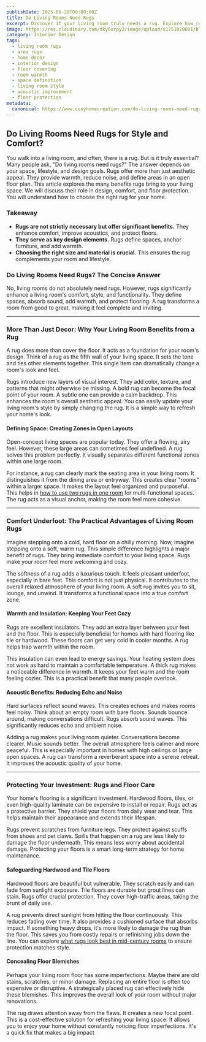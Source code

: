 ```yaml
---
publishDate: 2025-06-28T00:00:00Z
title: Do Living Rooms Need Rugs
excerpt: Discover if your living room truly needs a rug. Explore how rugs enhance comfort, define space, and add style to your home.
image: https://res.cloudinary.com/dky6urpy2/image/upload/v1751028601/blog_image_1751028601_ifl9gt.webp
category: Interior Design
tags:
  - living room rugs
  - area rugs
  - home decor
  - interior design
  - floor covering
  - room warmth
  - space definition
  - living room style
  - acoustic improvement
  - floor protection
metadata:
  canonical: https://www.cosyhomecreation.com/do-living-rooms-need-rugs
---
```


## Do Living Rooms Need Rugs for Style and Comfort?

You walk into a living room, and often, there is a rug. But is it truly essential? Many people ask, "Do living rooms need rugs?" The answer depends on your space, lifestyle, and design goals. Rugs offer more than just aesthetic appeal. They provide warmth, reduce noise, and define areas in an open floor plan. This article explores the many benefits rugs bring to your living space. We will discuss their role in design, comfort, and floor protection. You will understand how to choose the right rug for your home.

### Takeaway

*   **Rugs are not strictly necessary but offer significant benefits.** They enhance comfort, improve acoustics, and protect floors.
*   **They serve as key design elements.** Rugs define spaces, anchor furniture, and add warmth.
*   **Choosing the right size and material is crucial.** This ensures the rug complements your room and lifestyle.

### Do Living Rooms Need Rugs? The Concise Answer

No, living rooms do not absolutely need rugs. However, rugs significantly enhance a living room's comfort, style, and functionality. They define spaces, absorb sound, add warmth, and protect flooring. A rug transforms a room from good to great, making it feel complete and inviting.

---

### More Than Just Decor: Why Your Living Room Benefits from a Rug

A rug does more than cover the floor. It acts as a foundation for your room's design. Think of a rug as the fifth wall of your living space. It sets the tone and ties other elements together. This single item can dramatically change a room's look and feel.

Rugs introduce new layers of visual interest. They add color, texture, and patterns that might otherwise be missing. A bold rug can become the focal point of your room. A subtle one can provide a calm backdrop. This enhances the room's overall aesthetic appeal. You can easily update your living room's style by simply changing the rug. It is a simple way to refresh your home's look.

#### Defining Space: Creating Zones in Open Layouts

Open-concept living spaces are popular today. They offer a flowing, airy feel. However, these large areas can sometimes feel undefined. A rug solves this problem perfectly. It visually separates different functional zones within one large room.

For instance, a rug can clearly mark the seating area in your living room. It distinguishes it from the dining area or entryway. This creates clear "rooms" within a larger space. It makes the layout feel organized and purposeful. This helps in [how to use two rugs in one room](https://cosyhomecreation.com/how-to-use-two-rugs-in-one-room) for multi-functional spaces. The rug acts as a visual anchor, making the room feel more cohesive.

---

### Comfort Underfoot: The Practical Advantages of Living Room Rugs

Imagine stepping onto a cold, hard floor on a chilly morning. Now, imagine stepping onto a soft, warm rug. This simple difference highlights a major benefit of rugs. They bring immediate comfort to your living space. Rugs make your room feel more welcoming and cozy.

The softness of a rug adds a luxurious touch. It feels pleasant underfoot, especially in bare feet. This comfort is not just physical. It contributes to the overall relaxed atmosphere of your living room. A soft rug invites you to sit, lounge, and unwind. It transforms a functional space into a true comfort zone.

#### Warmth and Insulation: Keeping Your Feet Cozy

Rugs are excellent insulators. They add an extra layer between your feet and the floor. This is especially beneficial for homes with hard flooring like tile or hardwood. These floors can get very cold in cooler months. A rug helps trap warmth within the room.

This insulation can even lead to energy savings. Your heating system does not work as hard to maintain a comfortable temperature. A thick rug makes a noticeable difference in warmth. It keeps your feet warm and the room feeling cozier. This is a practical benefit that many people overlook.

#### Acoustic Benefits: Reducing Echo and Noise

Hard surfaces reflect sound waves. This creates echoes and makes rooms feel noisy. Think about an empty room with bare floors. Sounds bounce around, making conversations difficult. Rugs absorb sound waves. This significantly reduces echo and ambient noise.

Adding a rug makes your living room quieter. Conversations become clearer. Music sounds better. The overall atmosphere feels calmer and more peaceful. This is especially important in homes with high ceilings or large open spaces. A rug can transform a reverberant space into a serene retreat. It improves the acoustic quality of your home.

---

### Protecting Your Investment: Rugs and Floor Care

Your home's flooring is a significant investment. Hardwood floors, tiles, or even high-quality laminate can be expensive to install or repair. Rugs act as a protective barrier. They shield your floors from daily wear and tear. This helps maintain their appearance and extends their lifespan.

Rugs prevent scratches from furniture legs. They protect against scuffs from shoes and pet claws. Spills that happen on a rug are less likely to damage the floor underneath. This means less worry about accidental damage. Protecting your floors is a smart long-term strategy for home maintenance.

#### Safeguarding Hardwood and Tile Floors

Hardwood floors are beautiful but vulnerable. They scratch easily and can fade from sunlight exposure. Tile floors are durable but grout lines can stain. Rugs offer crucial protection. They cover high-traffic areas, taking the brunt of daily use.

A rug prevents direct sunlight from hitting the floor continuously. This reduces fading over time. It also provides a cushioned surface that absorbs impact. If something heavy drops, it's more likely to damage the rug than the floor. This saves you from costly repairs or refinishing jobs down the line. You can explore [what rugs look best in mid-century rooms](https://cosyhomecreation.com/what-rugs-look-best-in-mid-century-rooms) to ensure protection matches style.

#### Concealing Floor Blemishes

Perhaps your living room floor has some imperfections. Maybe there are old stains, scratches, or minor damage. Replacing an entire floor is often too expensive or disruptive. A strategically placed rug can effectively hide these blemishes. This improves the overall look of your room without major renovations.

The rug draws attention away from the flaws. It creates a new focal point. This is a cost-effective solution for refreshing your living space. It allows you to enjoy your home without constantly noticing floor imperfections. It's a quick fix that makes a big impact